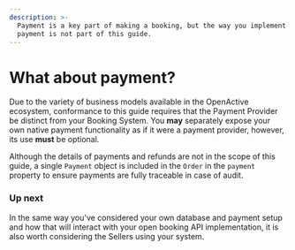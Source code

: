 ```yaml
---
description: >-
  Payment is a key part of making a booking, but the way you implement your
  payment is not part of this guide.
---
```


# What about payment?

Due to the variety of business models available in the OpenActive ecosystem, conformance to this guide requires that the Payment Provider be distinct from your Booking System. You **may** separately expose your own native payment functionality as if it were a payment provider, however, its use **must** be optional.

Although the details of payments and refunds are not in the scope of this guide, a single `Payment` object is included in the `Order` in the `payment` property to ensure payments are fully traceable in case of audit.

### Up next

In the same way you've considered your own database and payment setup and how that will interact with your open booking API implementation, it is also worth considering the Sellers using your system.&#x20;
